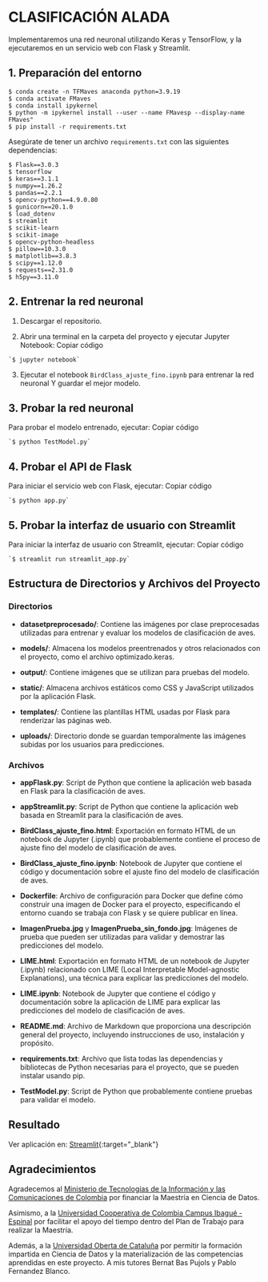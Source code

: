 # CLASIFICACIÓN ALADA

Implementaremos una red neuronal utilizando Keras y TensorFlow, y la ejecutaremos en un servicio web con Flask y Streamlit.

## 1. Preparación del entorno
    $ conda create -n TFMaves anaconda python=3.9.19
    $ conda activate FMaves
    $ conda install ipykernel
    $ python -m ipykernel install --user --name FMavesp --display-name FMaves"
    $ pip install -r requirements.txt


Asegúrate de tener un archivo `requirements.txt` con las siguientes dependencias:

    $ Flask==3.0.3
    $ tensorflow
    $ keras==3.1.1
    $ numpy==1.26.2
    $ pandas==2.2.1
    $ opencv-python==4.9.0.80
    $ gunicorn==20.1.0
    $ load_dotenv
    $ streamlit
    $ scikit-learn
    $ scikit-image
    $ opencv-python-headless
    $ pillow==10.3.0
    $ matplotlib==3.8.3
    $ scipy==1.12.0
    $ requests==2.31.0
    $ h5py==3.11.0

## 2. Entrenar la red neuronal

1.  Descargar el repositorio.

2.  Abrir una terminal en la carpeta del proyecto y ejecutar Jupyter Notebook:
Copiar código
```         
`$ jupyter notebook`
```

3.  Ejecutar el notebook `BirdClass_ajuste_fino.ipynb` para entrenar la red neuronal Y guardar el mejor modelo.

## 3. Probar la red neuronal

Para probar el modelo entrenado, ejecutar:
Copiar código
```         
`$ python TestModel.py`
```

## 4. Probar el API de Flask

Para iniciar el servicio web con Flask, ejecutar:
Copiar código

```         
`$ python app.py`
```


## 5. Probar la interfaz de usuario con Streamlit

Para iniciar la interfaz de usuario con Streamlit, ejecutar:
Copiar código
```         
`$ streamlit run streamlit_app.py`
```

## Estructura de Directorios y Archivos del Proyecto

### Directorios

- **datasetpreprocesado/**: Contiene las imágenes por clase preprocesadas utilizadas para entrenar y evaluar los modelos de clasificación de aves.
  
- **models/**: Almacena los modelos preentrenados y otros relacionados con el proyecto, como el archivo optimizado.keras.

- **output/**: Contiene imágenes que se utilizan para pruebas del modelo.

- **static/**: Almacena archivos estáticos como CSS y JavaScript utilizados por la aplicación Flask.

- **templates/**: Contiene las plantillas HTML usadas por Flask para renderizar las páginas web.

- **uploads/**: Directorio donde se guardan temporalmente las imágenes subidas por los usuarios para predicciones.

### Archivos

- **appFlask.py**: Script de Python que contiene la aplicación web basada en Flask para la clasificación de aves.

- **appStreamlit.py**: Script de Python que contiene la aplicación web basada en Streamlit para la clasificación de aves.

- **BirdClass_ajuste_fino.html**: Exportación en formato HTML de un notebook de Jupyter (.ipynb) que probablemente contiene el proceso de ajuste fino del modelo de clasificación de aves.

- **BirdClass_ajuste_fino.ipynb**: Notebook de Jupyter que contiene el código y documentación sobre el ajuste fino del modelo de clasificación de aves.

- **Dockerfile**: Archivo de configuración para Docker que define cómo construir una imagen de Docker para el proyecto, especificando el entorno cuando se trabaja con Flask y se quiere publicar en línea.

- **ImagenPrueba.jpg** y **ImagenPrueba_sin_fondo.jpg**: Imágenes de prueba que pueden ser utilizadas para validar y demostrar las predicciones del modelo.

- **LIME.html**: Exportación en formato HTML de un notebook de Jupyter (.ipynb) relacionado con LIME (Local Interpretable Model-agnostic Explanations), una técnica para explicar las predicciones del modelo.

- **LIME.ipynb**: Notebook de Jupyter que contiene el código y documentación sobre la aplicación de LIME para explicar las predicciones del modelo de clasificación de aves.

- **README.md**: Archivo de Markdown que proporciona una descripción general del proyecto, incluyendo instrucciones de uso, instalación y propósito.

- **requirements.txt**: Archivo que lista todas las dependencias y bibliotecas de Python necesarias para el proyecto, que se pueden instalar usando pip.

- **TestModel.py**: Script de Python que probablemente contiene pruebas para validar el modelo.





## Resultado

Ver aplicación en: [Streamlit](https://clasificacionalada1.streamlit.app/){:target="_blank"} 

## Agradecimientos

Agradecemos al <a href="https://mintic.gov.co/" target="_blank">Ministerio de Tecnologías de la Información y las Comunicaciones de Colombia</a> por financiar la Maestría en Ciencia de Datos.

Asimismo, a la <a href="https://www.ucc.edu.co/" target="_blank">Universidad Cooperativa de Colombia Campus Ibagué - Espinal</a> por facilitar el apoyo del tiempo dentro del Plan de Trabajo para realizar la Maestría.

Además, a la <a href="https://www.uoc.edu/es" target="_blank">Universidad Oberta de Cataluña</a> por permitir la formación impartida en Ciencia de Datos y la materialización de las competencias aprendidas en este proyecto. A mis tutores Bernat Bas Pujols y Pablo Fernandez Blanco.



